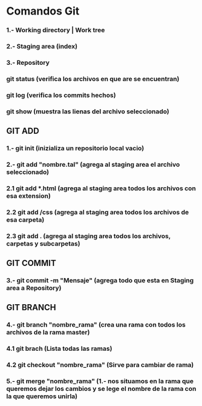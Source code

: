  # Comandos Git

 ### 1.- Working directory | Work tree
 ### 2.- Staging area (index)
 ### 3.- Repository

### git status (verifica los archivos en que are se encuentran)
### git log (verifica los commits hechos)
### git show (muestra las lienas del archivo seleccionado)

## GIT ADD
### 1.- git init (inizializa un repositorio local vacio)
### 2.- git add "nombre.tal" (agrega al staging area el archivo seleccionado)
### 2.1 git add *.html (agrega al staging area todos los archivos con esa extension)
### 2.2 git add /css (agrega al staging area todos los archivos de esa carpeta)
### 2.3 git add . (agrega al staging area todos los archivos, carpetas y subcarpetas)

## GIT COMMIT
### 3.- git commit -m "Mensaje" (agrega todo que esta en Staging area a Repository)

## GIT BRANCH
### 4.- git branch "nombre_rama" (crea una rama con todos los archivos de la rama master)
### 4.1 git brach (Lista todas las ramas)
### 4.2 git checkout "nombre_rama" (Sirve para cambiar de rama)

### 5.- git merge "nombre_rama" (1.- nos situamos en la rama que queremos dejar los cambios y se lege el nombre de la rama con la que queremos unirla)